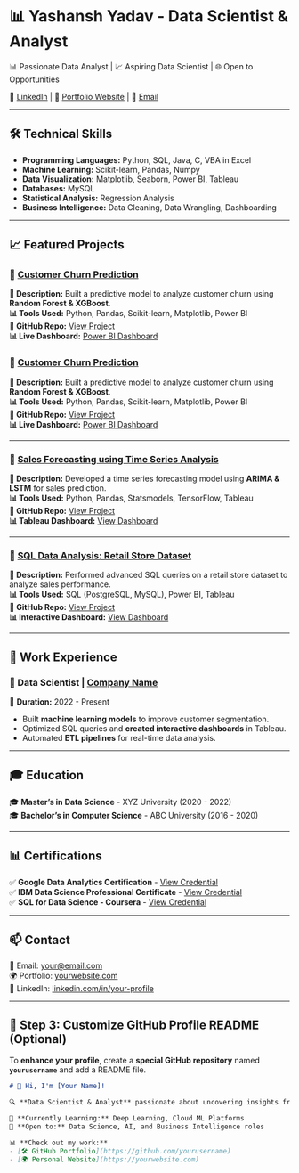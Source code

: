 # 📊 Yashansh Yadav - Data Scientist & Analyst  

📊 Passionate Data Analyst | 📈 Aspiring Data Scientist | 🌐 Open to Opportunities  

🔗 [LinkedIn](https://www.linkedin.com/in/yashansh-yadav/) | 🏡 [Portfolio Website](https://yourwebsite.com) | 📩 [Email](mailto:yashansh0497@gmail.com)

---

## 🛠️ Technical Skills  

- **Programming Languages:** Python, SQL, Java, C, VBA in Excel  
- **Machine Learning:** Scikit-learn, Pandas, Numpy  
- **Data Visualization:** Matplotlib, Seaborn, Power BI, Tableau  
- **Databases:** MySQL    
- **Statistical Analysis:** Regression Analysis  
- **Business Intelligence:** Data Cleaning, Data Wrangling, Dashboarding  

---

## 📈 Featured Projects  

### 🔹 [Customer Churn Prediction](https://github.com/yourusername/customer-churn)  
**📌 Description:** Built a predictive model to analyze customer churn using **Random Forest & XGBoost**.  
**📊 Tools Used:** Python, Pandas, Scikit-learn, Matplotlib, Power BI  
**🔗 GitHub Repo:** [View Project](https://github.com/yourusername/customer-churn)  
**📊 Live Dashboard:** [Power BI Dashboard](https://yourdashboard-link.com)  

### 🔹 [Customer Churn Prediction](https://github.com/yourusername/customer-churn)  
**📌 Description:** Built a predictive model to analyze customer churn using **Random Forest & XGBoost**.  
**📊 Tools Used:** Python, Pandas, Scikit-learn, Matplotlib, Power BI  
**🔗 GitHub Repo:** [View Project](https://github.com/yourusername/customer-churn)  
**📊 Live Dashboard:** [Power BI Dashboard](https://yourdashboard-link.com)  

---

### 🔹 [Sales Forecasting using Time Series Analysis](https://github.com/yourusername/sales-forecasting)  
**📌 Description:** Developed a time series forecasting model using **ARIMA & LSTM** for sales prediction.  
**📊 Tools Used:** Python, Pandas, Statsmodels, TensorFlow, Tableau  
**🔗 GitHub Repo:** [View Project](https://github.com/yourusername/sales-forecasting)  
**📊 Tableau Dashboard:** [View Dashboard](https://yourdashboard-link.com)  

---

### 🔹 [SQL Data Analysis: Retail Store Dataset](https://github.com/yourusername/sql-analysis)  
**📌 Description:** Performed advanced SQL queries on a retail store dataset to analyze sales performance.  
**📊 Tools Used:** SQL (PostgreSQL, MySQL), Power BI, Tableau  
**🔗 GitHub Repo:** [View Project](https://github.com/yourusername/sql-analysis)  
**📊 Interactive Dashboard:** [View Dashboard](https://yourdashboard-link.com)  

---

## 💼 Work Experience  

### 🚀 Data Scientist | [Company Name](https://company-website.com)  
📆 **Duration:** 2022 - Present  
- Built **machine learning models** to improve customer segmentation.  
- Optimized SQL queries and **created interactive dashboards** in Tableau.  
- Automated **ETL pipelines** for real-time data analysis.  

---

## 🎓 Education  

🎓 **Master’s in Data Science** - XYZ University (2020 - 2022)  
🎓 **Bachelor’s in Computer Science** - ABC University (2016 - 2020)  

---

## 📊 Certifications  

✅ **Google Data Analytics Certification** - [View Credential](https://certificate-link.com)  
✅ **IBM Data Science Professional Certificate** - [View Credential](https://certificate-link.com)  
✅ **SQL for Data Science - Coursera** - [View Credential](https://certificate-link.com)  

---

## 📫 Contact  

📧 Email: [your@email.com](mailto:your@email.com)  
🌍 Portfolio: [yourwebsite.com](https://yourwebsite.com)  
🔗 LinkedIn: [linkedin.com/in/your-profile](https://linkedin.com/in/your-profile)  

---

## **📌 Step 3: Customize GitHub Profile README (Optional)**
To **enhance your profile**, create a **special GitHub repository** named **`yourusername`** and add a README file.

```md
# 👋 Hi, I'm [Your Name]!  

🔍 **Data Scientist & Analyst** passionate about uncovering insights from data.  

🌱 **Currently Learning:** Deep Learning, Cloud ML Platforms  
🚀 **Open to:** Data Science, AI, and Business Intelligence roles  

📊 **Check out my work:**  
- [🛠 GitHub Portfolio](https://github.com/yourusername)  
- [🌍 Personal Website](https://yourwebsite.com)  
